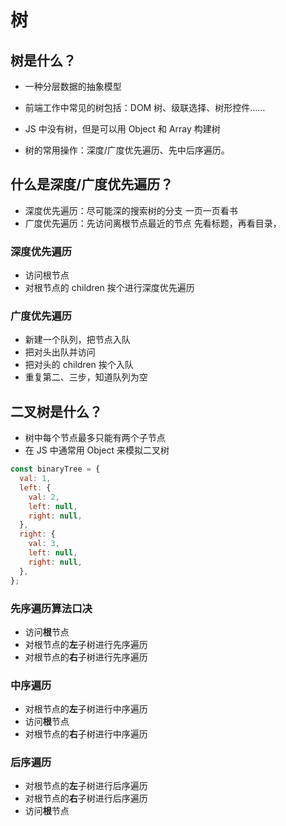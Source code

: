 # 树

## 树是什么？

- 一种分层数据的抽象模型
- 前端工作中常见的树包括：DOM 树、级联选择、树形控件......

- JS 中没有树，但是可以用 Object 和 Array 构建树
- 树的常用操作：深度/广度优先遍历、先中后序遍历。

## 什么是深度/广度优先遍历？

- 深度优先遍历：尽可能深的搜索树的分支
  一页一页看书
- 广度优先遍历：先访问离根节点最近的节点
  先看标题，再看目录，

### 深度优先遍历

- 访问根节点
- 对根节点的 children 挨个进行深度优先遍历

### 广度优先遍历

- 新建一个队列，把节点入队
- 把对头出队并访问
- 把对头的 children 挨个入队
- 重复第二、三步，知道队列为空

## 二叉树是什么？

- 树中每个节点最多只能有两个子节点
- 在 JS 中通常用 Object 来模拟二叉树

```js
const binaryTree = {
  val: 1,
  left: {
    val: 2,
    left: null,
    right: null,
  },
  right: {
    val: 3,
    left: null,
    right: null,
  },
};
```

### 先序遍历算法口决

- 访问**根**节点
- 对根节点的**左**子树进行先序遍历
- 对根节点的**右**子树进行先序遍历

### 中序遍历

- 对根节点的**左**子树进行中序遍历
- 访问**根**节点
- 对根节点的**右**子树进行中序遍历

### 后序遍历

- 对根节点的**左**子树进行后序遍历
- 对根节点的**右**子树进行后序遍历
- 访问**根**节点

